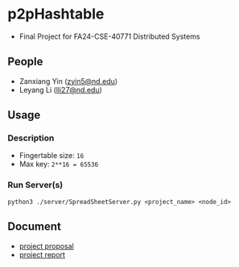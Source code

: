 # p2pHashtable
- Final Project for FA24-CSE-40771 Distributed Systems
 
## People
- Zanxiang Yin (zyin5@nd.edu)
- Leyang Li (lli27@nd.edu)



## Usage
### Description
- Fingertable size: `16`
- Max key: `2**16 = 65536`

### Run Server(s)
```
python3 ./server/SpreadSheetServer.py <project_name> <node_id>
```

## Document
- [project proposal](https://docs.google.com/document/d/1WbyIjw985jdG8tDCrGutfF6qgVYsxmeQ8zx6wO8MM0A/edit?tab=t.0)
- [project report](https://docs.google.com/document/d/1BwiXdTeq11H4dstQn3BZIUQmUbn_gdoFPMAWAzMkHok/edit?tab=t.0)
